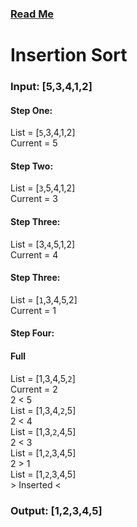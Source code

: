 ### [Read Me](./README.md)
# Insertion Sort
### Input: [5,3,4,1,2]
#### Step One:
List = [`5`,3,4,1,2]<br>
Current = 5<br>

#### Step Two:
List = [`3`,5,4,1,2]<br>
Current = 3<br>


#### Step Three:
List = [3,`4`,5,1,2]<br>
Current = 4<br>

#### Step Three:
List = [`1`,3,4,5,2]<br>
Current = 1<br>

#### Step Four:
#### Full
List = [1,3,4,5,`2`]<br>
Current = 2<br>
2 < 5 <br>
List = [1,3,4,`2`,5]<br>
2 < 4<br>
List = [1,3,`2`,4,5]<br>
2 < 3<br>
List = [1,`2`,3,4,5]<br>
2 > 1<br>
List = [1,`2`,3,4,5]<br>
\> Inserted <
### Output: [1,2,3,4,5]
